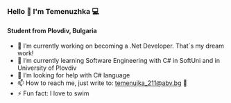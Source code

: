 ### Hello 👋 I'm Temenuzhka 💻

   #### Student from Plovdiv, Bulgaria


- 🔭 I’m currently working on becoming a .Net Developer. That`s my dream work!
- 🌱 I’m currently learning Software Engineering with C# in SoftUni and in University of Plovdiv
- 🤔 I’m looking for help with C# language
- 📫 How to reach me, just write to: temenujka_211@abv.bg 📩
- ⚡ Fun fact: I love to swim





